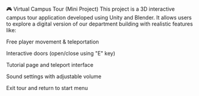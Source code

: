 🎮 Virtual Campus Tour (Mini Project)
This project is a 3D interactive campus tour application developed using Unity and Blender. It allows users to explore a digital version of our department building with realistic features like:

Free player movement & teleportation

Interactive doors (open/close using "E" key)

Tutorial page and teleport interface

Sound settings with adjustable volume

Exit tour and return to start menu
